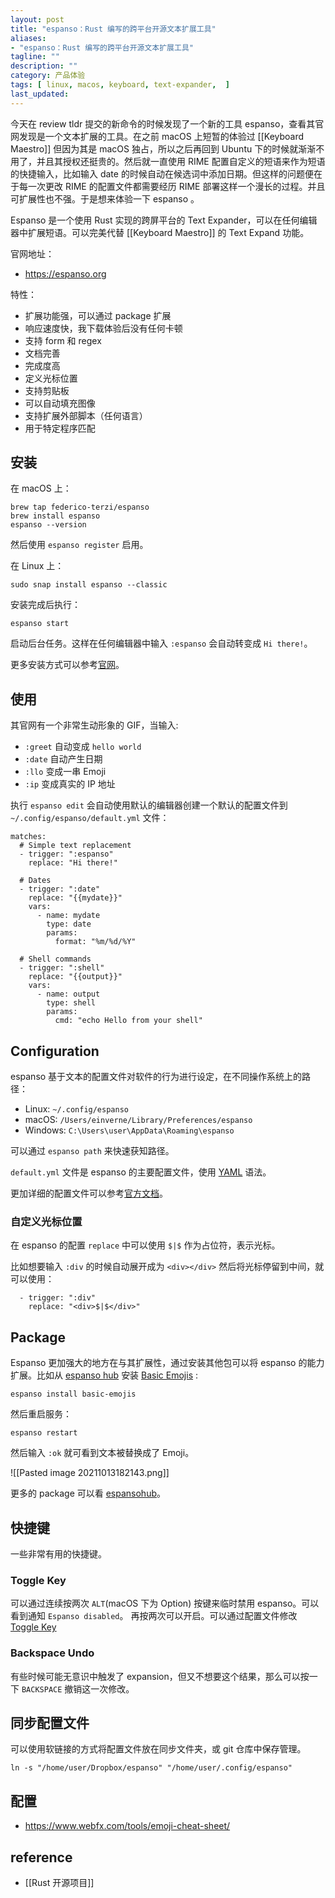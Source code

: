 ```yaml
---
layout: post
title: "espanso：Rust 编写的跨平台开源文本扩展工具"
aliases: 
- "espanso：Rust 编写的跨平台开源文本扩展工具"
tagline: ""
description: ""
category: 产品体验
tags: [ linux, macos, keyboard, text-expander,  ]
last_updated:
---
```


今天在 review tldr 提交的新命令的时候发现了一个新的工具 espanso，查看其官网发现是一个文本扩展的工具。在之前 macOS 上短暂的体验过 [[Keyboard Maestro]] 但因为其是 macOS 独占，所以之后再回到 Ubuntu 下的时候就渐渐不用了，并且其授权还挺贵的。然后就一直使用 RIME 配置自定义的短语来作为短语的快捷输入，比如输入 date 的时候自动在候选词中添加日期。但这样的问题便在于每一次更改 RIME 的配置文件都需要经历 RIME 部署这样一个漫长的过程。并且可扩展性也不强。于是想来体验一下 espanso 。

Espanso 是一个使用 Rust 实现的跨屏平台的 Text Expander，可以在任何编辑器中扩展短语。可以完美代替 [[Keyboard Maestro]] 的 Text Expand 功能。

官网地址：  

- <https://espanso.org>

特性：

- 扩展功能强，可以通过 package 扩展
- 响应速度快，我下载体验后没有任何卡顿
- 支持 form 和 regex
- 文档完善
- 完成度高
- 定义光标位置
- 支持剪贴板
- 可以自动填充图像
- 支持扩展外部脚本（任何语言）
- 用于特定程序匹配

## 安装
在 macOS 上：

    brew tap federico-terzi/espanso
    brew install espanso
    espanso --version

然后使用 `espanso register` 启用。

在 Linux 上：

    sudo snap install espanso --classic

安装完成后执行：

    espanso start

启动后台任务。这样在任何编辑器中输入 `:espanso` 会自动转变成 `Hi there!`。

    
更多安装方式可以参考[官网](https://espanso.org/install/)。

## 使用
其官网有一个非常生动形象的 GIF，当输入:

- `:greet` 自动变成 `hello world`
- `:date` 自动产生日期
- `:llo` 变成一串 Emoji
- `:ip` 变成真实的 IP 地址


执行 `espanso edit` 会自动使用默认的编辑器创建一个默认的配置文件到 `~/.config/espanso/default.yml` 文件：

```
matches:
  # Simple text replacement
  - trigger: ":espanso"
    replace: "Hi there!"

  # Dates
  - trigger: ":date"
    replace: "{{mydate}}"
    vars:
      - name: mydate
        type: date
        params:
          format: "%m/%d/%Y"

  # Shell commands
  - trigger: ":shell"
    replace: "{{output}}"
    vars:
      - name: output
        type: shell
        params:
          cmd: "echo Hello from your shell"
```

## Configuration
espanso 基于文本的配置文件对软件的行为进行设定，在不同操作系统上的路径：

- Linux: `~/.config/espanso`
- macOS: `/Users/einverne/Library/Preferences/espanso`
- Windows: `C:\Users\user\AppData\Roaming\espanso`

可以通过 `espanso path` 来快速获知路径。

`default.yml` 文件是 espanso 的主要配置文件，使用 [YAML](/post/2015/08/yaml.html) 语法。

更加详细的配置文件可以参考[官方文档](https://federicoterzi.com/)。

### 自定义光标位置

在 espanso 的配置 `replace` 中可以使用 `$|$` 作为占位符，表示光标。

比如想要输入 `:div` 的时候自动展开成为 `<div></div>` 然后将光标停留到中间，就可以使用：

```
  - trigger: ":div"
    replace: "<div>$|$</div>"
```


## Package
Espanso 更加强大的地方在与其扩展性，通过安装其他包可以将 espanso 的能力扩展。比如从 [espanso hub](https://hub.espanso.org/) 安装 [Basic Emojis](https://hub.espanso.org/packages/basic-emojis/) :

    espanso install basic-emojis

然后重启服务：

    espanso restart

然后输入 `:ok` 就可看到文本被替换成了 Emoji。

![[Pasted image 20211013182143.png]]

更多的 package 可以看 [espansohub](https://hub.espanso.org/)。


## 快捷键
一些非常有用的快捷键。

### Toggle Key
可以通过连续按两次 `ALT`(macOS 下为 Option) 按键来临时禁用 espanso。可以看到通知 `Espanso disabled`。 再按两次可以开启。可以通过配置文件修改 [Toggle Key](https://espanso.org/docs/configuration/#customizing-the-toggle-key)

### Backspace Undo
有些时候可能无意识中触发了 expansion，但又不想要这个结果，那么可以按一下 `BACKSPACE` 撤销这一次修改。

## 同步配置文件

可以使用软链接的方式将配置文件放在同步文件夹，或 git 仓库中保存管理。

    ln -s "/home/user/Dropbox/espanso" "/home/user/.config/espanso"
    
## 配置


- <https://www.webfx.com/tools/emoji-cheat-sheet/>

## reference

- [[Rust 开源项目]]